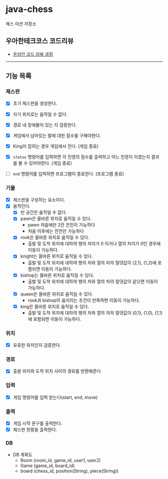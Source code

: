 # java-chess

체스 미션 저장소

## 우아한테크코스 코드리뷰

- [온라인 코드 리뷰 과정](https://github.com/woowacourse/woowacourse-docs/blob/master/maincourse/README.md)

----

## 기능 목록

### 체스판
- [x] 초기 체스판을 생성한다.
- [x] 자기 위치로는 움직일 수 없다.
- [x] 경로 내 장애물이 있는 지 검증한다.
- [x] 게임에서 남아있는 말에 대한 점수를 구해야한다.

- [x] King이 잡히는 경우 게임에서 진다. (게임 종료)
- [x] `status` 명령어를 입력하면 각 진영의 점수를 출력하고 어느 진영이 이겼는지 결과를 볼 수 있어야한다. (게임 종료)
- [ ] `end` 명령어를 입력하면 프로그램이 종료한다. (프로그램 종료)

### 기물 
- [x] 체스판을 구성하는 요소이다.
- [x] 움직인다.
    - [x] 빈 공간은 움직일 수 없다.
    - [x] pawn은 올바른 위치로 움직일 수 있다.
      - pawn 처음에만 2칸 전진이 가능하다
      - 처음 이후에는 전진만 가능하다
    - [x] rook은 올바른 위치로 움직일 수 있다.
      - 출발 및 도착 위치에 대하여 행의 차이가 0 이거나 열의 차이가 0인 경우에 이동이 가능하다.
    - [x] knight는 올바른 위치로 움직일 수 있다.
      - 출발 및 도착 위치에 대하여 행의 차와 열의 차의 절댓값이 (2,1), (1,2)에 포함되면 이동이 가능하다.
    - [x] bishop는 올바른 위치로 움직일 수 있다.
      - 출발 및 도착 위치에 대하여 행의 차와 열의 차의 절댓값이 같으면 이동이 가능하다.
    - [x] queen은 올바른 위치로 움직일 수 있다.
      - rook과 bishop의 움지이는 조건이 만족하면 이동이 가능하다.
    - [x] king은 올바른 위치로 움직일 수 있다.
      - 출발 및 도착 위치에 대하여 행의 차와 열의 차의 절댓값이 (0,1), (1,0), (1,1)에 포함되면 이동이 가능하다.

### 위치 
- [x] 유효한 위치인지 검증한다.

### 경로
- [x] 출발 위치와 도착 위치 사이의 경로를 반환해준다

### 입력
- [x] 게임 명령어를 입력 받는다(start, end, move)

### 출력
- [x] 게임 시작 문구를 출력한다.
- [x] 체스판 현황을 출력한다.

### DB
- DB 계획도
  - Room (room_id, game_id, user1, user2)
  - Game (game_id, board_id)
  - board (chess_id, position(String), piece(String))


